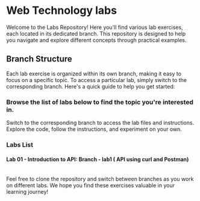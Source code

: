 # **Web Technology labs**
Welcome to the Labs Repository! Here you'll find various lab exercises, each located in its dedicated branch. This repository is designed to help you navigate and explore different concepts through practical examples.

## Branch Structure
Each lab exercise is organized within its own branch, making it easy to focus on a specific topic. To access a particular lab, simply switch to the corresponding branch. Here's a quick guide to help you get started:

### Browse the list of labs below to find the topic you're interested in.
Switch to the corresponding branch to access the lab files and instructions.
Explore the code, follow the instructions, and experiment on your own.
<br>
### Labs List
#### Lab 01 - Introduction to API: Branch - lab1 ( API using curl and Postman) <be>
<br>Feel free to clone the repository and switch between branches as you work on different labs. We hope you find these exercises valuable in your learning journey!

